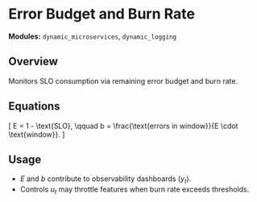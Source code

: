 # Error Budget and Burn Rate

**Modules:** `dynamic_microservices`, `dynamic_logging`

## Overview

Monitors SLO consumption via remaining error budget and burn rate.

## Equations

\[ E = 1 - \text{SLO}, \qquad b = \frac{\text{errors in window}}{E \cdot
\text{window}}. \]

## Usage

- $E$ and $b$ contribute to observability dashboards ($y_t$).
- Controls $u_t$ may throttle features when burn rate exceeds thresholds.
